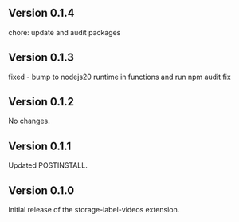 ## Version 0.1.4

chore: update and audit packages

## Version 0.1.3

fixed - bump to nodejs20 runtime in functions and run npm audit fix

## Version 0.1.2

No changes.

## Version 0.1.1

Updated POSTINSTALL.

## Version 0.1.0

Initial release of the storage-label-videos extension.
